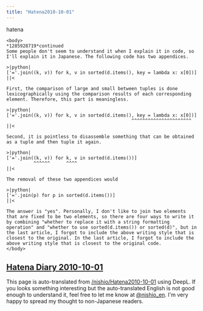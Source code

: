 ```yaml
---
title: "Hatena2010-10-01"
---
```


hatena

```
<body>
*1285928719*continued
Some people don't seem to understand it when I explain it in code, so I'll explain it in Japanese. The following code has two appendices.

>|python|
['='.join((k, v)) for k, v in sorted(d.items(), key = lambda x: x[0])]
||<

First, the comparison of large and small between tuples is done lexicographically using the comparison results of each corresponding element. Therefore, this part is meaningless.

>|python|
['='.join((k, v)) for k, v in sorted(d.items(), key = lambda x: x[0])]
                                              ^^^^^^^^^^^^^^^^^^^^^^
||<

Second, it is pointless to disassemble something that can be obtained as a tuple and then tuple it again.

>|python|
['='.join((k, v)) for k, v in sorted(d.items())]
          ^^^^^^      ^^^^
||<

The removal of these two appendices would

>|python|
['='.join(p) for p in sorted(d.items())]
||<

The answer is "yes". Personally, I don't like to join two elements that are fixed to be two elements, so there are four ways to write it by combining "whether to replace it with a string formatting operation" and "whether to use sorted(d.items()) or sorted(d)", but in the last article, I forgot to include the above writing style that is closest to the original. In the last article, I forgot to include the above writing style that is closest to the original code.
</body>
```


[Hatena Diary 2010-10-01](https://nishiohirokazu.hatenadiary.org/archive/2010/10/01)
---
This page is auto-translated from [/nishio/Hatena2010-10-01](https://scrapbox.io/nishio/Hatena2010-10-01) using DeepL. If you looks something interesting but the auto-translated English is not good enough to understand it, feel free to let me know at [@nishio_en](https://twitter.com/nishio_en). I'm very happy to spread my thought to non-Japanese readers.